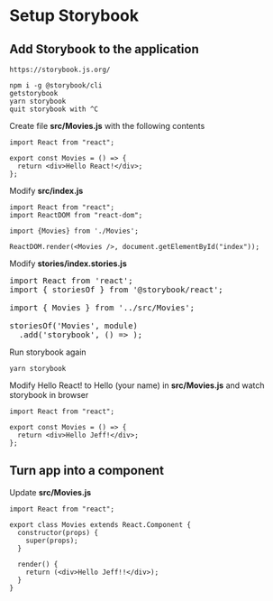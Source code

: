 # Setup Storybook
## Add Storybook to the application
``` 
https://storybook.js.org/
```

```
npm i -g @storybook/cli
getstorybook
yarn storybook
quit storybook with ^C
```

Create file **src/Movies.js** with the following contents

``` 
import React from "react";

export const Movies = () => {
  return <div>Hello React!</div>;
};
```

Modify **src/index.js** 
``` 
import React from "react";
import ReactDOM from "react-dom";

import {Movies} from './Movies';

ReactDOM.render(<Movies />, document.getElementById("index"));
```

Modify **stories/index.stories.js** 
<pre>
import React from 'react';
import { storiesOf } from '@storybook/react';

import { Movies } from '../src/Movies';

storiesOf('Movies', module)
  .add('storybook', () => <Movies/>);
</pre>

Run storybook again
``` 
yarn storybook
```

Modify Hello React! to Hello (your name) in **src/Movies.js** and watch storybook in browser
```
import React from "react";

export const Movies = () => {
  return <div>Hello Jeff!</div>;
};
```

## Turn app into a component
Update **src/Movies.js**

```
import React from "react";

export class Movies extends React.Component {
  constructor(props) {
    super(props);
  }

  render() {
    return (<div>Hello Jeff!!</div>);
  }
}
```
